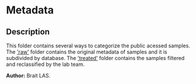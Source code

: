 # Metadata

## Description
This folder contains several ways to categorize the public acessed samples.
The ['raw'](metadata/raw) folder contains the original metadata of samples and it is subdivided by database.
The ['treated'](metadata/treated) folder contains the samples filtered and reclassified by the lab team.

**Author:** Brait LAS.